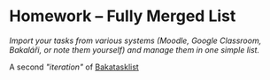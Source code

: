 # Homework – Fully Merged List

*Import your tasks from various systems (Moodle, Google Classroom, Bakaláři, or note
them yourself) and manage them in one simple list.*

A second _"iteration"_ of [Bakatasklist](https://github.com/mvolfik/Bakalari-homework-tasklist)
